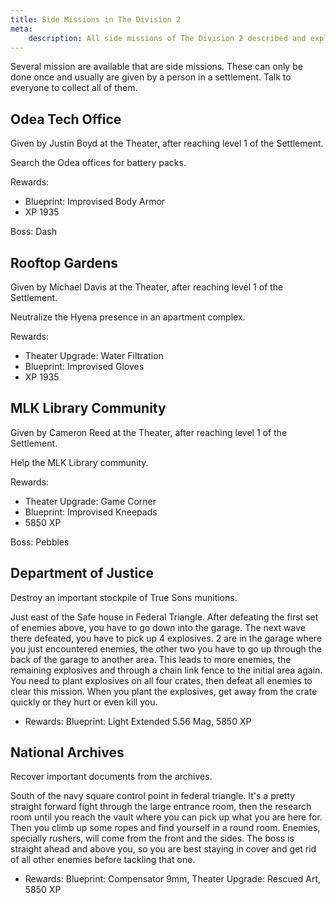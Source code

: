 ```yaml
---
title: Side Missions in The Division 2
meta:
    description: All side missions of The Division 2 described and explained.
---
```


Several mission are available that are side missions. These can only be done once and usually are given by a person in a settlement. Talk to everyone to collect all of them.

## Odea Tech Office

Given by Justin Boyd at the Theater, after reaching level 1 of the Settlement.

Search the Odea offices for battery packs.

Rewards:
- Blueprint: Improvised Body Armor
- XP 1935

Boss: Dash

## Rooftop Gardens

Given by Michael Davis at the Theater, after reaching level 1 of the Settlement.

Neutralize the Hyena presence in an apartment complex.

Rewards:
- Theater Upgrade: Water Filtration
- Blueprint: Improvised Gloves
- XP 1935

## MLK Library Community

Given by Cameron Reed at the Theater, after reaching level 1 of the Settlement.

Help the MLK Library community.

Rewards:
- Theater Upgrade: Game Corner
- Blueprint: Improvised Kneepads
- 5850 XP

Boss: Pebbles

## Department of Justice

Destroy an important stockpile of True Sons munitions.

Just east of the Safe house in Federal Triangle. After defeating the first set of enemies above, you have to go down into the garage. The next wave there defeated, you have to pick up 4 explosives. 2 are in the garage where you just encountered enemies, the other two you have to go up through the back of the garage to another area. This leads to more enemies, the remaining explosives and through a chain link fence to the initial area again. You need to plant explosives on all four crates, then defeat all enemies to clear this mission. When you plant the explosives, get away from the crate quickly or they hurt or even kill you.

- Rewards: Blueprint: Light Extended 5.56 Mag, 5850 XP

## National Archives

Recover important documents from the archives.

South of the navy square control point in federal triangle. It's a pretty straight forward fight through the large entrance room, then the research room until you reach the vault where you can pick up what you are here for. Then you climb up some ropes and find yourself in a round room. Enemies, specially rushers, will come from the front and the sides. The boss is straight ahead and above you, so you are best staying in cover and get rid of all other enemies before tackling that one. 

- Rewards: Blueprint: Compensator 9mm, Theater Upgrade: Rescued Art, 5850 XP
